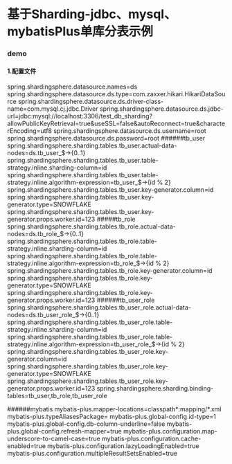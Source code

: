 # 基于Sharding-jdbc、mysql、mybatisPlus单库分表示例

### demo
#### 1.配置文件
spring.shardingsphere.datasource.names=ds
spring.shardingsphere.datasource.ds.type=com.zaxxer.hikari.HikariDataSource
spring.shardingsphere.datasource.ds.driver-class-name=com.mysql.cj.jdbc.Driver
spring.shardingsphere.datasource.ds.jdbc-url=jdbc:mysql://localhost:3306/test_db_sharding?allowPublicKeyRetrieval=true&useSSL=false&autoReconnect=true&characterEncoding=utf8
spring.shardingsphere.datasource.ds.username=root
spring.shardingsphere.datasource.ds.password=root
######tb_user
spring.shardingsphere.sharding.tables.tb_user.actual-data-nodes=ds.tb_user_$->{0..1}
spring.shardingsphere.sharding.tables.tb_user.table-strategy.inline.sharding-column=id
spring.shardingsphere.sharding.tables.tb_user.table-strategy.inline.algorithm-expression=tb_user_$->{id % 2}
spring.shardingsphere.sharding.tables.tb_user.key-generator.column=id
spring.shardingsphere.sharding.tables.tb_user.key-generator.type=SNOWFLAKE
spring.shardingsphere.sharding.tables.tb_user.key-generator.props.worker.id=123
#####tb_role
spring.shardingsphere.sharding.tables.tb_role.actual-data-nodes=ds.tb_role_$->{0..1}
spring.shardingsphere.sharding.tables.tb_role.table-strategy.inline.sharding-column=id
spring.shardingsphere.sharding.tables.tb_role.table-strategy.inline.algorithm-expression=tb_role_$->{id % 2}
spring.shardingsphere.sharding.tables.tb_role.key-generator.column=id
spring.shardingsphere.sharding.tables.tb_role.key-generator.type=SNOWFLAKE
spring.shardingsphere.sharding.tables.tb_role.key-generator.props.worker.id=123
######tb_user_role
spring.shardingsphere.sharding.tables.tb_user_role.actual-data-nodes=ds.tb_user_role_$->{0..1}
spring.shardingsphere.sharding.tables.tb_user_role.table-strategy.inline.sharding-column=id
spring.shardingsphere.sharding.tables.tb_user_role.table-strategy.inline.algorithm-expression=tb_user_role_$->{id % 2}
spring.shardingsphere.sharding.tables.tb_user_role.key-generator.column=id
spring.shardingsphere.sharding.tables.tb_user_role.key-generator.type=SNOWFLAKE
spring.shardingsphere.sharding.tables.tb_user_role.key-generator.props.worker.id=123
spring.shardingsphere.sharding.binding-tables=tb_user,tb_role,tb_user_role

######mybatis
mybatis-plus.mapper-locations=classpath*:mapping/*.xml
mybatis-plus.typeAliasesPackage=
mybatis-plus.global-config.id-type=1
mybatis-plus.global-config.db-column-underline=false
mybatis-plus.global-config.refresh-mapper=true
mybatis-plus.configuration.map-underscore-to-camel-case=true
mybatis-plus.configuration.cache-enabled=true
mybatis-plus.configuration.lazyLoadingEnabled=true
mybatis-plus.configuration.multipleResultSetsEnabled=true


